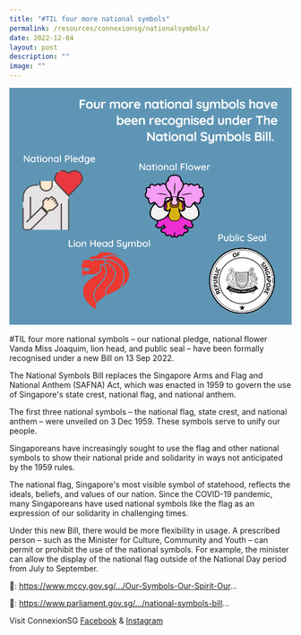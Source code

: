 ```yaml
---
title: "#TIL four more national symbols"
permalink: /resources/connexionsg/nationalsymbols/
date: 2022-12-04
layout: post
description: ""
image: ""
---
```

![](/images/connexionsg/2023/national%20symbols.png)

#TIL four more national symbols – our national pledge, national flower Vanda Miss Joaquim, lion head, and public seal – have been formally recognised under a new Bill on 13 Sep 2022.

The National Symbols Bill replaces the Singapore Arms and Flag and National Anthem (SAFNA) Act, which was enacted in 1959 to govern the use of Singapore's state crest, national flag, and national anthem.

The first three national symbols – the national flag, state crest, and national anthem – were unveiled on 3 Dec 1959. These symbols serve to unify our people.

Singaporeans have increasingly sought to use the flag and other national symbols to show their national pride and solidarity in ways not anticipated by the 1959 rules.

The national flag, Singapore's most visible symbol of statehood, reflects the ideals, beliefs, and values of our nation. Since the COVID-19 pandemic, many Singaporeans have used national symbols like the flag as an expression of our solidarity in challenging times.  

Under this new Bill, there would be more flexibility in usage. A prescribed person – such as the Minister for Culture, Community and Youth – can permit or prohibit the use of the national symbols. For example, the minister can allow the display of the national flag outside of the National Day period from July to September.

🔗: https://www.mccy.gov.sg/.../Our-Symbols-Our-Spirit-Our...

🔗: https://www.parliament.gov.sg/.../national-symbols-bill...

Visit ConnexionSG [Facebook](https://www.facebook.com/ConnexionSG) & [Instagram](https://www.instagram.com/connexionsg/)